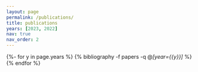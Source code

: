 ```yaml
---
layout: page
permalink: /publications/
title: publications
years: [2023, 2022]
nav: true
nav_order: 2
---
```


<!-- _pages/publications.md -->
<div class="publications">

{%- for y in page.years %}
  {% bibliography -f papers -q @*[year={{y}}]* %}
{% endfor %}

</div>
